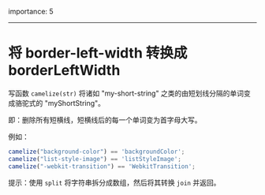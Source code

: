 importance: 5

---

# 将 border-left-width 转换成 borderLeftWidth

写函数 `camelize(str)` 将诸如 "my-short-string" 之类的由短划线分隔的单词变成骆驼式的 "myShortString"。

即：删除所有短横线，短横线后的每一个单词变为首字母大写。

例如：

```js
camelize("background-color") == 'backgroundColor';
camelize("list-style-image") == 'listStyleImage';
camelize("-webkit-transition") == 'WebkitTransition';
```

提示：使用 `split` 将字符串拆分成数组，然后将其转换 `join` 并返回。
